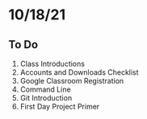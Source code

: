 # 10/18/21

## To Do

1. Class Introductions
2. Accounts and Downloads Checklist
3. Google Classroom Registration
4. Command Line
5. Git Introduction
6. First Day Project Primer
